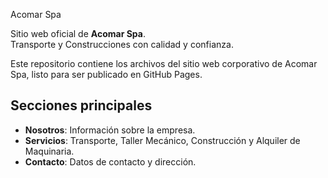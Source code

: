  Acomar Spa

Sitio web oficial de **Acomar Spa**.  
Transporte y Construcciones con calidad y confianza.

Este repositorio contiene los archivos del sitio web corporativo de Acomar Spa, listo para ser publicado en GitHub Pages.

## Secciones principales
- **Nosotros**: Información sobre la empresa.
- **Servicios**: Transporte, Taller Mecánico, Construcción y Alquiler de Maquinaria.
- **Contacto**: Datos de contacto y dirección.

